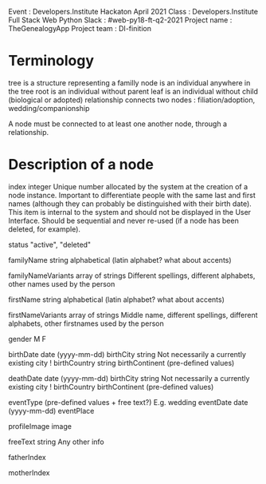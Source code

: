 Event : Developers.Institute Hackaton April 2021
Class : Developers.Institute Full Stack Web Python
Slack : #web-py18-ft-q2-2021
Project name : TheGenealogyApp
Project team : DI-finition

Terminology
===========
tree is a structure representing a familly
node is an individual anywhere in the tree
root is an individual without parent
leaf is an individual without child (biological or adopted)
relationship connects two nodes : filiation/adoption, wedding/companionship 

A node must be connected to at least one another node, through a relationship.

Description of a node
=====================
index
    integer
    Unique number allocated by the system at the creation of a node instance. Important to differentiate people with the same last and first names (although they can probably be distinguished with their birth date). This item is internal to the system and should not be displayed in the User Interface.
    Should be sequential and never re-used (if a node has been deleted, for example).

status
    "active", "deleted"

familyName
    string alphabetical (latin alphabet? what about accents)

familyNameVariants 
    array of strings
    Different spellings, different alphabets, other names used by the person

firstName
    string alphabetical (latin alphabet? what about accents)

firstNameVariants
    array of strings
    Middle name, different spellings, different alphabets, other firstnames used by the person

gender
    M F

birthDate
    date (yyyy-mm-dd)
birthCity
    string
    Not necessarily a currently existing city !
birthCountry
    string
birthContinent
    (pre-defined values)

deathDate
    date (yyyy-mm-dd)
birthCity
    string
    Not necessarily a currently existing city !
birthCountry
birthContinent
    (pre-defined values)

eventType
    (pre-defined values + free text?)
    E.g. wedding
eventDate
    date (yyyy-mm-dd)
eventPlace

profileImage
    image

freeText
    string
    Any other info

fatherIndex

motherIndex


